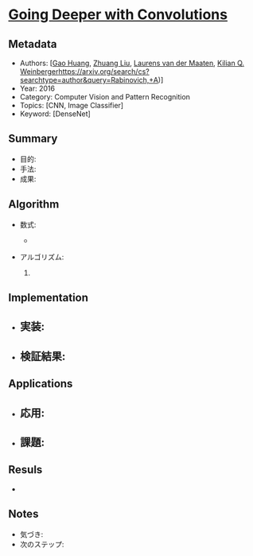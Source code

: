# [Going Deeper with Convolutions](https://arxiv.org/abs/1608.06993)

## Metadata

- Authors: [[Gao Huang](https://arxiv.org/search/cs?searchtype=author&query=Huang,+G), [Zhuang Liu](https://arxiv.org/search/cs?searchtype=author&query=Liu,+Z), [Laurens van der Maaten](https://arxiv.org/search/cs?searchtype=author&query=van+der+Maaten,+L), [Kilian Q. Weinberger](https://arxiv.org/search/cs?searchtype=author&query=Weinberger,+K+Q)https://arxiv.org/search/cs?searchtype=author&query=Rabinovich,+A)]
- Year: 2016
- Category: Computer Vision and Pattern Recognition
- Topics: [CNN, Image Classifier]
- Keyword: [DenseNet]

## Summary

- 目的: 
- 手法: 
- 成果: 

## **Algorithm**

- 数式:

  - 

- アルゴリズム:

  1. 

## **Implementation**

- 実装:
  - 
- 検証結果:
  - 

## **Applications**

- 応用:
  - 
- 課題:
  - 

## **Resuls**

- 

## **Notes**

- 気づき:
- 次のステップ: 